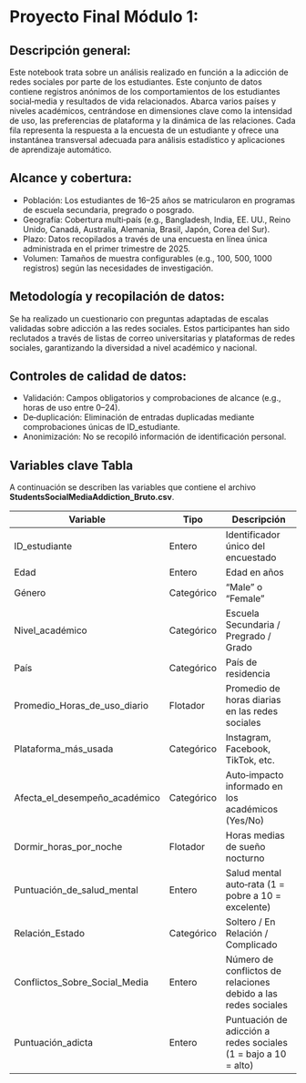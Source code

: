 # Proyecto Final Módulo 1:

## Descripción general:
Este notebook trata sobre un análisis realizado en función a la adicción de redes sociales por parte de los estudiantes. Este conjunto de datos contiene registros anónimos de los comportamientos de los estudiantes social‐media y resultados de vida relacionados. Abarca varios países y niveles académicos, centrándose en dimensiones clave como la intensidad de uso, las preferencias de plataforma y la dinámica de las relaciones. Cada fila representa la respuesta a la encuesta de un estudiante y ofrece una instantánea transversal adecuada para análisis estadístico y aplicaciones de aprendizaje automático.

## Alcance y cobertura:
- Población: Los estudiantes de 16–25 años se matricularon en programas de escuela secundaria, pregrado o posgrado.
- Geografía: Cobertura multi‐país (e.g., Bangladesh, India, EE. UU., Reino Unido, Canadá, Australia, Alemania, Brasil, Japón, Corea del Sur).
- Plazo: Datos recopilados a través de una encuesta en línea única administrada en el primer trimestre de 2025.
- Volumen: Tamaños de muestra configurables (e.g., 100, 500, 1000 registros) según las necesidades de investigación.

## Metodología y recopilación de datos:
Se ha realizado un cuestionario con preguntas adaptadas de escalas validadas sobre adicción a las redes sociales. Estos participantes han sido reclutados a través de listas de correo universitarias y plataformas de redes sociales, garantizando la diversidad a nivel académico y nacional.

## Controles de calidad de datos:

- Validación: Campos obligatorios y comprobaciones de alcance (e.g., horas de uso entre 0–24).
- De‐duplicación: Eliminación de entradas duplicadas mediante comprobaciones únicas de ID_estudiante.
- Anonimización: No se recopiló información de identificación personal.
## Variables clave Tabla

A continuación se describen las variables que contiene el archivo **StudentsSocialMediaAddiction_Bruto.csv**.

| Variable                            | Tipo       | Descripción                                                                 |
|-------------------------------------|------------|------------------------------------------------------------------------------|
| ID_estudiante                       | Entero     | Identificador único del encuestado                                          |
| Edad                                | Entero     | Edad en años                                                                |
| Género                              | Categórico | “Male” o “Female”                                                           |
| Nivel_académico                     | Categórico | Escuela Secundaria / Pregrado / Grado                                      |
| País                                | Categórico | País de residencia                                                          |
| Promedio_Horas_de_uso_diario       | Flotador   | Promedio de horas diarias en las redes sociales                            |
| Plataforma_más_usada                | Categórico | Instagram, Facebook, TikTok, etc.                                          |
| Afecta_el_desempeño_académico      | Categórico | Auto‐impacto informado en los académicos (Yes/No)                          |
| Dormir_horas_por_noche             | Flotador   | Horas medias de sueño nocturno                                             |
| Puntuación_de_salud_mental         | Entero     | Salud mental auto‐rata (1 = pobre a 10 = excelente)                        |
| Relación_Estado                     | Categórico | Soltero / En Relación / Complicado                                         |
| Conflictos_Sobre_Social_Media      | Entero     | Número de conflictos de relaciones debido a las redes sociales             |
| Puntuación_adicta                  | Entero     | Puntuación de adicción a redes sociales (1 = bajo a 10 = alto)            |


